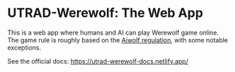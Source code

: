 # UTRAD-Werewolf: The Web App

This is a web app where humans and AI can play Werewolf game online. The game rule is roughly based on the [Aiwolf regulation](http://aiwolf.org/en/aiwolf_contest), with some notable exceptions.

See the official docs: https://utrad-werewolf-docs.netlify.app/
